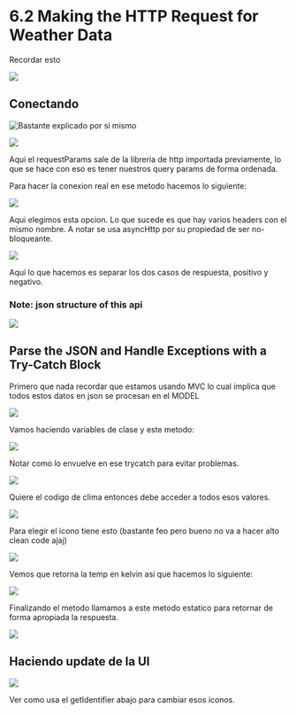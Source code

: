 # 6.2  Making the HTTP Request for Weather Data

Recordar esto

![](../../.gitbook/assets/imagen%20%28838%29.png)

## Conectando

![Bastante explicado por si mismo](../../.gitbook/assets/imagen%20%28879%29.png)

![](../../.gitbook/assets/imagen%20%28840%29.png)

Aqui el requestParams sale de la libreria de http importada previamente, lo que se hace con eso es tener nuestros query params de forma ordenada.

Para hacer la conexion real en ese metodo hacemos lo siguiente:

![](../../.gitbook/assets/imagen%20%28854%29.png)

Aqui elegimos esta opcion. Lo que sucede es que hay varios headers con el mismo nombre. A notar se usa asyncHttp por su propiedad de ser no-bloqueante.

![](../../.gitbook/assets/imagen%20%28841%29.png)

Aqui lo que hacemos es separar los dos casos de respuesta, positivo y negativo.

### Note: json structure of this api

![](../../.gitbook/assets/imagen%20%28845%29.png)

## Parse the JSON and Handle Exceptions with a Try-Catch Block

Primero que nada recordar que estamos usando MVC lo cual implica que todos estos datos en json se procesan en el MODEL

![](../../.gitbook/assets/imagen%20%28855%29.png)

Vamos haciendo variables de clase y este metodo:

![](../../.gitbook/assets/imagen%20%28861%29.png)

Notar como lo envuelve en ese trycatch para evitar problemas.

![](../../.gitbook/assets/imagen%20%28877%29.png)

Quiere el codigo de clima entonces debe acceder a todos esos valores.

![](../../.gitbook/assets/imagen%20%28832%29.png)

Para elegir el icono tiene esto \(bastante feo pero bueno no va a hacer alto clean code ajaj\)

![](../../.gitbook/assets/imagen%20%28874%29.png)

Vemos que retorna la temp en kelvin asi que hacemos lo siguiente:

![](../../.gitbook/assets/imagen%20%28864%29.png)

Finalizando el metodo llamamos a este metodo estatico para retornar de forma apropiada la respuesta.

![](../../.gitbook/assets/imagen%20%28870%29.png)

## Haciendo update de la UI

![](../../.gitbook/assets/imagen%20%28837%29.png)

Ver como usa el getIdentifier abajo para cambiar esos iconos.







